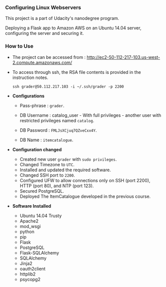 ### Configuring Linux Webservers
This project is a part of Udacity's nanodegree program.

Deploying a Flask app to Amazon AWS on an Ubuntu 14.04 server,
   configuring the server and securing it.
   
### How to Use

- The project can be accessed from : http://ec2-50-112-217-103.us-west-2.compute.amazonaws.com/

- To access through ssh, the RSA file contents is provided in the instruction notes.

    `ssh grader@50.112.217.103 -i ~/.ssh/grader -p 2200`

- **Configurations**
    - Pass-phrase : `grader`.
    - DB Username : catalog_user - With full privileges -
    another user with restricted privileges named `catalog`.
   
    - DB Password : `FMLJsXCjuq7QZveCxx4Y`.
    
    - DB Name :   `itemcatalogue`.
    
- **Configuration changed**
    - Created new user `grader` with `sudo privileges`.
    - Changed Timezone to `UTC`.
    - Installed and updated the required software.
    - Changed SSH port to `2200`.
    - Configured UFW to allow connections only on SSH (port 2200),      HTTP (port 80), and NTP (port 123).
    - Secured PostgreSQL.
    - Deployed The ItemCatalogue developed in the previous course.
    
- **Software Installed**
    - Ubuntu 14.04 Trusty
    - Apache2
    - mod_wsgi
    - python
    - pip
    - Flask
    - PostgreSQL
    - Flask-SQLAlchemy
    - SQLAlchemy
    - Jinja2
    - oauth2client
    - httplib2
    - psycopg2